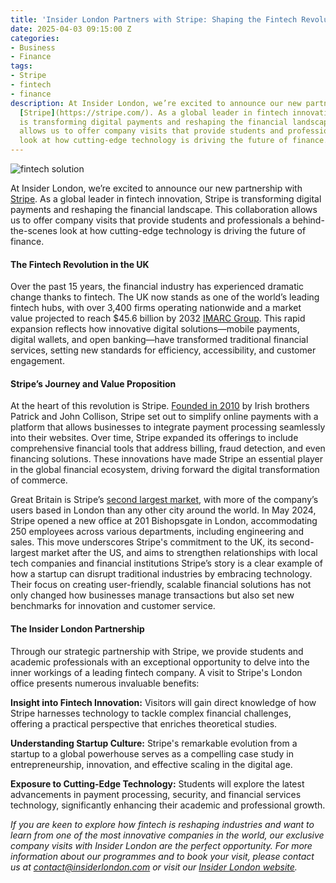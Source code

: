 ```yaml
---
title: 'Insider London Partners with Stripe: Shaping the Fintech Revolution'
date: 2025-04-03 09:15:00 Z
categories:
- Business
- Finance
tags:
- Stripe
- fintech
- finance
description: At Insider London, we’re excited to announce our new partnership with
  [Stripe](https://stripe.com/). As a global leader in fintech innovation, Stripe
  is transforming digital payments and reshaping the financial landscape. This collaboration
  allows us to offer company visits that provide students and professionals a behind-the-scenes
  look at how cutting-edge technology is driving the future of finance.
---
```


![fintech solution](/uploads/AdobeStock_414095320_resized.jpg)

At Insider London, we’re excited to announce our new partnership with [Stripe](https://stripe.com/). As a global leader in fintech innovation, Stripe is transforming digital payments and reshaping the financial landscape. This collaboration allows us to offer company visits that provide students and professionals a behind-the-scenes look at how cutting-edge technology is driving the future of finance.


#### The Fintech Revolution in the UK

Over the past 15 years, the financial industry has experienced dramatic change thanks to fintech. The UK now stands as one of the world’s leading fintech hubs, with over 3,400 firms operating nationwide and a market value projected to reach $45.6 billion by 2032 [IMARC Group](https://www.imarcgroup.com/uk-fintech-market). This rapid expansion reflects how innovative digital solutions—mobile payments, digital wallets, and open banking—have transformed traditional financial services, setting new standards for efficiency, accessibility, and customer engagement.

#### Stripe’s Journey and Value Proposition

At the heart of this revolution is Stripe. [Founded in 2010](https://www.forbes.com/companies/stripe/?utm_source=chatgpt.com) by Irish brothers Patrick and John Collison, Stripe set out to simplify online payments with a platform that allows businesses to integrate payment processing seamlessly into their websites. Over time, Stripe expanded its offerings to include comprehensive financial tools that address billing, fraud detection, and even financing solutions. These innovations have made Stripe an essential player in the global financial ecosystem, driving forward the digital transformation of commerce. 

Great Britain is Stripe’s [second largest market](https://www.pymnts.com/news/payments-innovation/2024/stripe-launches-its-first-open-banking-powered-payment-method-in-uk/?utm_source=chatgpt.com), with more of the company’s users based in London than any other city around the world. In May 2024, Stripe opened a new office at 201 Bishopsgate in London, accommodating 250 employees across various departments, including engineering and sales. This move underscores Stripe's commitment to the UK, its second-largest market after the US, and aims to strengthen relationships with local tech companies and financial institutions
Stripe’s story is a clear example of how a startup can disrupt traditional industries by embracing technology. Their focus on creating user-friendly, scalable financial solutions has not only changed how businesses manage transactions but also set new benchmarks for innovation and customer service.

#### The Insider London Partnership

Through our strategic partnership with Stripe, we provide students and academic professionals with an exceptional opportunity to delve into the inner workings of a leading fintech company. A visit to Stripe's London office presents numerous invaluable benefits:  

**Insight into Fintech Innovation:** Visitors will gain direct knowledge of how Stripe harnesses technology to tackle complex financial challenges, offering a practical perspective that enriches theoretical studies.  

**Understanding Startup Culture:** Stripe's remarkable evolution from a startup to a global powerhouse serves as a compelling case study in entrepreneurship, innovation, and effective scaling in the digital age.  

**Exposure to Cutting-Edge Technology:** Students will explore the latest advancements in payment processing, security, and financial services technology, significantly enhancing their academic and professional growth.  


*If you are keen to explore how fintech is reshaping industries and want to learn from one of the most innovative companies in the world, our exclusive company visits with Insider London are the perfect opportunity. For more information about our programmes and to book your visit, please contact us at [contact@insiderlondon.com](mailto:contact@insiderlondon.com) or visit our [Insider London website](https://www.insiderlondon.com/).*

